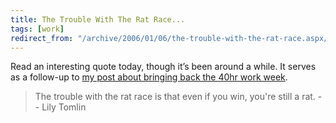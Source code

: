 ```yaml
---
title: The Trouble With The Rat Race...
tags: [work]
redirect_from: "/archive/2006/01/06/the-trouble-with-the-rat-race.aspx/"
---
```


Read an interesting quote today, though it’s been around a while. It
serves as a follow-up to [my post about bringing back the 40hr work
week](https://haacked.com/archive/2006/01/05/11417.aspx "Bring back the 40hr work week").

> The trouble with the rat race is that even if you win, you're still a
> rat. -- Lily Tomlin

